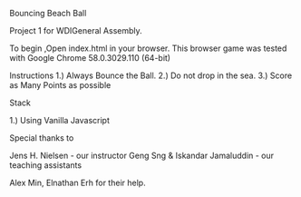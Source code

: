 Bouncing Beach Ball

Project 1 for WDIGeneral Assembly.

To begin ,Open index.html in your browser. This browser game was tested with Google Chrome 58.0.3029.110 (64-bit)

Instructions
1.) Always Bounce the Ball.
2.) Do not drop in the sea.
3.) Score as Many Points as possible


Stack

1.) Using Vanilla Javascript

Special thanks to

Jens H. Nielsen - our instructor
Geng Sng & Iskandar Jamaluddin - our teaching assistants

Alex Min, Elnathan Erh for their help.
